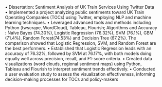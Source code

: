 •	Dissertation: Sentiment Analysis of UK Train Services Using Twitter Data  
•	Implemented a project analyzing public sentiments toward UK Train Operating Companies (TOCs) using Twitter, employing NLP and machine learning techniques. 
•	Leveraged advanced tools and methods including Python (twscrape, WordCloud), Tableau, Flourish; Algorithms and Accuracy : Naïve Bayes (74.30%), Logistic Regression (76.32%), SVM (76.1%), GBM (71.4%), Random Forest(74.53%) and Decision Tree (67.2%). The comparison showed that Logistic Regression, SVM, and Random Forest are the best performers.
•	Established that  Logistic Regression leads with an accuracy of 76.32%, followed by SVM at 76.17%, with both models doing equally well across precision, recall, and F1-score criteria. 
•	Created data visualizations (word clouds, regional sentiment maps) using Python, Tableau and Flourish to interpret sentiment trends effectively.
•	Conducted a user evaluation study to assess the visualization effectiveness, informing decision-making processes for TOCs and policy-makers
